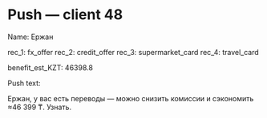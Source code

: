 # Push — client 48

Name: Ержан

rec_1: fx_offer
rec_2: credit_offer
rec_3: supermarket_card
rec_4: travel_card

benefit_est_KZT: 46398.8

Push text:

Ержан, у вас есть переводы — можно снизить комиссии и сэкономить ≈46 399 ₸. Узнать.

